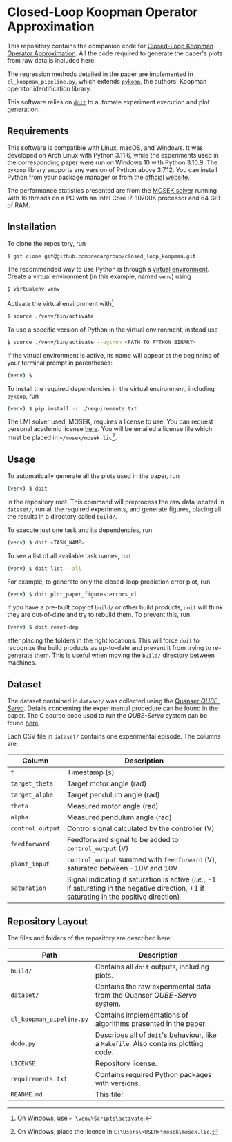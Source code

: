 # Closed-Loop Koopman Operator Approximation

This repository contains the companion code for [Closed-Loop Koopman Operator
Approximation](https://arxiv.org/abs/2303.15318). All the code required to
generate the paper's plots from raw data is included here.

The regression methods detailed in the paper are implemented in
`cl_koopman_pipeline.py`, which extends
[`pykoop`](https://github.com/decarsg/pykoop), the authors' Koopman operator
identification library.

This software relies on [`doit`](https://pydoit.org/) to automate experiment
execution and plot generation.

## Requirements

This software is compatible with Linux, macOS, and Windows. It was developed on
Arch Linux with Python 3.11.6, while the experiments used in the corresponding
paper were run on Windows 10 with Python 3.10.9. The `pykoop` library supports
any version of Python above 3.7.12. You can install Python from your package
manager or from the [official website](https://www.python.org/downloads/).

The performance statistics presented are from the [MOSEK
solver](https://www.mosek.com/) running with 16 threads on a PC with an Intel
Core i7-10700K processor and 64 GiB of RAM.

## Installation

To clone the repository, run
```sh
$ git clone git@github.com:decargroup/closed_loop_koopman.git
```

The recommended way to use Python is through a [virtual
environment](https://docs.python.org/3/library/venv.html). Create a virtual
environment (in this example, named `venv`) using
```sh
$ virtualenv venv
```
Activate the virtual environment with[^1]
```sh
$ source ./venv/bin/activate
```
To use a specific version of Python in the virtual environment, instead use
```sh
$ source ./venv/bin/activate --python <PATH_TO_PYTHON_BINARY>
```
If the virtual environment is active, its name will appear at the beginning of
your terminal prompt in parentheses:
```sh
(venv) $
```

To install the required dependencies in the virtual environment, including
`pykoop`, run
```sh
(venv) $ pip install -r ./requirements.txt
```

The LMI solver used, MOSEK, requires a license to use. You can request personal
academic license [here](https://www.mosek.com/products/academic-licenses/). You
will be emailed a license file which must be placed in `~/mosek/mosek.lic`[^2].

[^1]: On Windows, use `> \venv\Scripts\activate`.
[^2]: On Windows, place the license in `C:\Users\<USER>\mosek\mosek.lic`.

## Usage

To automatically generate all the plots used in the paper, run
```sh
(venv) $ doit
```
in the repository root. This command will preprocess the raw data located in
`dataset/`, run all the required experiments, and generate figures, placing
all the results in a directory called `build/`.


To execute just one task and its dependencies, run
```sh
(venv) $ doit <TASK_NAME>
```
To see a list of all available task names, run
```sh
(venv) $ doit list --all
```
For example, to generate only the closed-loop prediction error plot, run
```sh
(venv) $ doit plot_paper_figures:errors_cl
```

If you have a pre-built copy of `build/` or other build products, `doit` will
think they are out-of-date and try to rebuild them. To prevent this, run
```sh
(venv) $ doit reset-dep
```
after placing the folders in the right locations. This will force `doit` to
recognize the build products as up-to-date and prevent it from trying to
re-generate them. This is useful when moving the `build/` directory between
machines.

## Dataset

The dataset contained in `dataset/` was collected using the [Quanser
_QUBE-Servo_](https://www.quanser.com/products/qube-servo-2/). Details
concerning the experimental procedure can be found in the paper. The C source
code used to run the _QUBE-Servo_ system can be found
[here](https://github.com/decargroup/quanser_qube).

Each CSV file in `dataset/` contains one experimental episode. The columns are:

| Column | Description |
| --- | --- |
| `t` | Timestamp (s) |
| `target_theta` | Target motor angle (rad) |
| `target_alpha` | Target pendulum angle (rad) |
| `theta` | Measured motor angle (rad) |
| `alpha` | Measured pendulum angle (rad) |
| `control_output` | Control signal calculated by the controller (V) |
| `feedforward` | Feedforward signal to be added to `control_output` (V) |
| `plant_input` | `control_output` summed with `feedforward` (V), saturated between -10V and 10V |
| `saturation` | Signal indicating if saturation is active (_i.e._, -1 if saturating in the negative direction, +1 if saturating in the positive direction) |

## Repository Layout

The files and folders of the repository are described here:

| Path | Description |
| --- | --- |
| `build/` | Contains all `doit` outputs, including plots. |
| `dataset/` | Contains the raw experimental data from the Quanser _QUBE-Servo_ system. |
| `cl_koopman_pipeline.py` | Contains implementations of algorithms presented in the paper. |
| `dodo.py` | Describes all of `doit`'s behaviour, like a `Makefile`. Also contains plotting code. |
| `LICENSE` | Repository license. |
| `requirements.txt` | Contains required Python packages with versions. |
| `README.md` | This file! |

